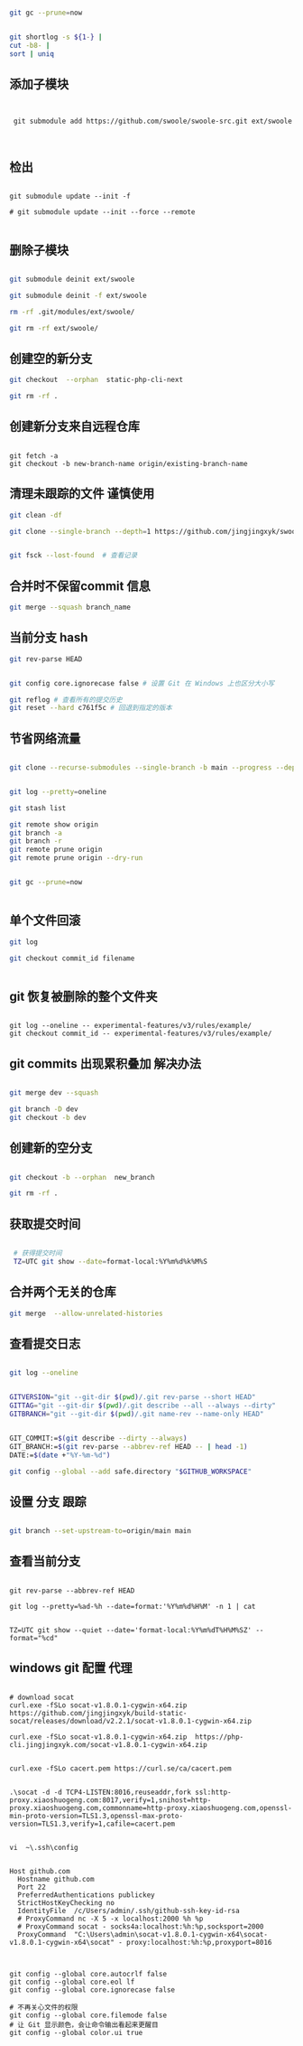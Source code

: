 ```bash

git gc --prune=now


git shortlog -s ${1-} |
cut -b8- |
sort | uniq

```

## 添加子模块

```shell


 git submodule add https://github.com/swoole/swoole-src.git ext/swoole



```

## 检出

```shell

git submodule update --init -f

# git submodule update --init --force --remote


```

## 删除子模块

```bash

git submodule deinit ext/swoole

git submodule deinit -f ext/swoole

rm -rf .git/modules/ext/swoole/

git rm -rf ext/swoole/

```

## 创建空的新分支

```bash
git checkout  --orphan  static-php-cli-next

git rm -rf .

```

## 创建新分支来自远程仓库

```shell

git fetch -a
git checkout -b new-branch-name origin/existing-branch-name

```

## 清理未跟踪的文件 谨慎使用

```bash
git clean -df
```

```bash
git clone --single-branch --depth=1 https://github.com/jingjingxyk/swoole-cli.git


git fsck --lost-found  # 查看记录
```

## 合并时不保留commit 信息

```bash
git merge --squash branch_name

```

## 当前分支 hash

```bash
git rev-parse HEAD

```

```bash

git config core.ignorecase false # 设置 Git 在 Windows 上也区分大小写

git reflog # 查看所有的提交历史
git reset --hard c761f5c # 回退到指定的版本

```

## 节省网络流量

```bash

git clone --recurse-submodules --single-branch -b main --progress --depth=1


git log --pretty=oneline

git stash list

git remote show origin
git branch -a
git branch -r
git remote prune origin
git remote prune origin --dry-run


git gc --prune=now



```

## 单个文件回滚

```bash
git log

git checkout commit_id filename



```

## git 恢复被删除的整个文件夹

```shell

git log --oneline -- experimental-features/v3/rules/example/
git checkout commit_id -- experimental-features/v3/rules/example/

```

## git commits 出现累积叠加 解决办法

```bash

git merge dev --squash

git branch -D dev
git checkout -b dev

```

## 创建新的空分支

```bash

git checkout -b --orphan  new_branch

git rm -rf .

```

## 获取提交时间

```bash

 # 获得提交时间
 TZ=UTC git show --date=format-local:%Y%m%d%k%M%S

```

## 合并两个无关的仓库

```bash
git merge  --allow-unrelated-histories
```

## 查看提交日志

```bash

git log --oneline

```

```bash

GITVERSION="git --git-dir $(pwd)/.git rev-parse --short HEAD"
GITTAG="git --git-dir $(pwd)/.git describe --all --always --dirty"
GITBRANCH="git --git-dir $(pwd)/.git name-rev --name-only HEAD"


GIT_COMMIT:=$(git describe --dirty --always)
GIT_BRANCH:=$(git rev-parse --abbrev-ref HEAD -- | head -1)
DATE:=$(date +"%Y-%m-%d")

git config --global --add safe.directory "$GITHUB_WORKSPACE"

```

## 设置 分支 跟踪

```bash

git branch --set-upstream-to=origin/main main
```

## 查看当前分支

```shell

git rev-parse --abbrev-ref HEAD

git log --pretty=%ad-%h --date=format:'%Y%m%d%H%M' -n 1 | cat


TZ=UTC git show --quiet --date='format-local:%Y%m%dT%H%M%SZ' --format="%cd"

```

## windows git 配置 代理

```shell

# download socat
curl.exe -fSLo socat-v1.8.0.1-cygwin-x64.zip https://github.com/jingjingxyk/build-static-socat/releases/download/v2.2.1/socat-v1.8.0.1-cygwin-x64.zip

curl.exe -fSLo socat-v1.8.0.1-cygwin-x64.zip  https://php-cli.jingjingxyk.com/socat-v1.8.0.1-cygwin-x64.zip


curl.exe -fSLo cacert.pem https://curl.se/ca/cacert.pem

```

```

.\socat -d -d TCP4-LISTEN:8016,reuseaddr,fork ssl:http-proxy.xiaoshuogeng.com:8017,verify=1,snihost=http-proxy.xiaoshuogeng.com,commonname=http-proxy.xiaoshuogeng.com,openssl-min-proto-version=TLS1.3,openssl-max-proto-version=TLS1.3,verify=1,cafile=cacert.pem


```

```text
vi  ~\.ssh\config


Host github.com
  Hostname github.com
  Port 22
  PreferredAuthentications publickey
  StrictHostKeyChecking no
  IdentityFile  /c/Users/admin/.ssh/github-ssh-key-id-rsa
  # ProxyCommand nc -X 5 -x localhost:2000 %h %p
  # ProxyCommand socat - socks4a:localhost:%h:%p,socksport=2000
  ProxyCommand  "C:\Users\admin\socat-v1.8.0.1-cygwin-x64\socat-v1.8.0.1-cygwin-x64\socat" - proxy:localhost:%h:%p,proxyport=8016

````

```shell


git config --global core.autocrlf false
git config --global core.eol lf
git config --global core.ignorecase false

# 不再关心文件的权限
git config --global core.filemode false
# 让 Git 显示颜色，会让命令输出看起来更醒目
git config --global color.ui true
```
